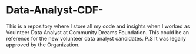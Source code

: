 # Data-Analyst-CDF-
This is a repository where I store all my code and insights when I worked as Voulnteer Data Analyst at Community Dreams Foundation. This could be an reference for the new volunteer data analyst candidates. P.S It was legally approved by the Organization.
